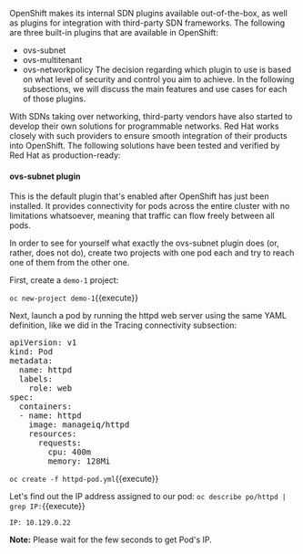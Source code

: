 OpenShift makes its internal SDN plugins available out-of-the-box, as well as plugins for integration with third-party SDN frameworks. The following are three built-in plugins that are available in OpenShift:

- ovs-subnet
- ovs-multitenant
- ovs-networkpolicy
The decision regarding which plugin to use is based on what level of security and control you aim to achieve. In the following subsections, we will discuss the main features and use cases for each of those plugins. 

With SDNs taking over networking, third-party vendors have also started to develop their own solutions for programmable networks. Red Hat works closely with such providers to ensure smooth integration of their products into OpenShift. The following solutions have been tested and verified by Red Hat as production-ready:


#### ovs-subnet plugin
This is the default plugin that's enabled after OpenShift has just been installed. It provides connectivity for pods across the entire cluster with no limitations whatsoever, meaning that traffic can flow freely between all pods.

In order to see for yourself what exactly the ovs-subnet plugin does (or, rather, does not do), create two projects with one pod each and try to reach one of them from the other one.

First, create a `demo-1` project:

`oc new-project demo-1`{{execute}}

Next, launch a pod by running the httpd web server using the same YAML definition, like we did in the Tracing connectivity subsection:


<pre class="file" data-filename="httpd-pod.yml" data-target="replace">
apiVersion: v1
kind: Pod
metadata:
  name: httpd
  labels:
    role: web
spec:
  containers:
  - name: httpd
    image: manageiq/httpd
    resources:
      requests:
        cpu: 400m
        memory: 128Mi
</pre>


`oc create -f httpd-pod.yml`{{execute}}


Let's find out the IP address assigned to our pod:
`oc describe po/httpd | grep IP:`{{execute}}

```
IP: 10.129.0.22
```

**Note:** Please wait for the few seconds to get Pod's IP.